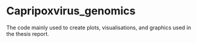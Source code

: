 # Capripoxvirus_genomics

The code mainly used to create plots, visualisations, and graphics used in the thesis report.
